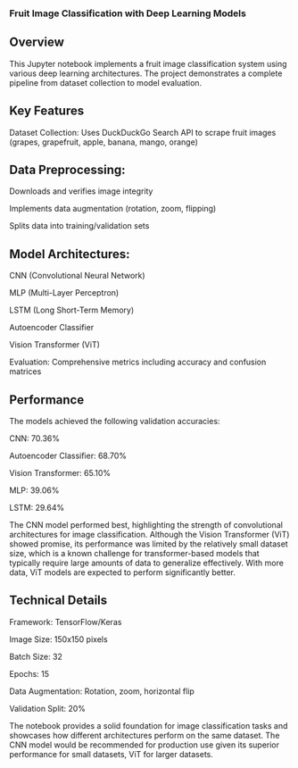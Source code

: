 ### Fruit Image Classification with Deep Learning Models
## Overview
This Jupyter notebook implements a fruit image classification system using various deep learning architectures. The project demonstrates a complete pipeline from dataset collection to model evaluation.

## Key Features
Dataset Collection: Uses DuckDuckGo Search API to scrape fruit images (grapes, grapefruit, apple, banana, mango, orange)

## Data Preprocessing:

Downloads and verifies image integrity

Implements data augmentation (rotation, zoom, flipping)

Splits data into training/validation sets

## Model Architectures:

CNN (Convolutional Neural Network)

MLP (Multi-Layer Perceptron)

LSTM (Long Short-Term Memory)

Autoencoder Classifier

Vision Transformer (ViT)

Evaluation: Comprehensive metrics including accuracy and confusion matrices

## Performance
The models achieved the following validation accuracies:

CNN: 70.36%

Autoencoder Classifier: 68.70%

Vision Transformer: 65.10%

MLP: 39.06%

LSTM: 29.64%

The CNN model performed best, highlighting the strength of convolutional architectures for image classification. Although the Vision Transformer (ViT) showed promise, its performance was limited by the relatively small dataset size, which is a known challenge for transformer-based models that typically require large amounts of data to generalize effectively. With more data, ViT models are expected to perform significantly better.

## Technical Details
Framework: TensorFlow/Keras

Image Size: 150x150 pixels

Batch Size: 32

Epochs: 15

Data Augmentation: Rotation, zoom, horizontal flip

Validation Split: 20%

The notebook provides a solid foundation for image classification tasks and showcases how different architectures perform on the same dataset. The CNN model would be recommended for production use given its superior performance for small datasets, ViT for larger datasets.
